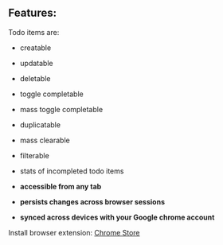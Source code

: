 ## Features:

Todo items are:

- creatable
- updatable
- deletable
- toggle completable
- mass toggle completable
- duplicatable
- mass clearable
- filterable
- stats of incompleted todo items

- **accessible from any tab**
- **persists changes across browser sessions**
- **synced across devices with your Google chrome account**

Install browser extension: [Chrome Store](https://chrome.google.com/webstore/detail/njjllneccpdeinadhdfkbokfaklanobn/publish-accepted?authuser=0&hl=en-US)
